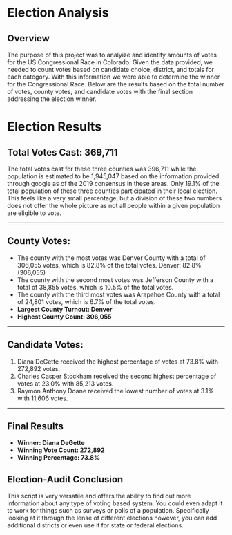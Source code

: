 # Election Analysis 
## Overview
 The purpose of this project was to analyize and identify amounts of votes for the US Congressional Race in Colorado. Given the data provided, we needed to count votes based on candidate choice, district, and totals for each category. With this information we were able to determine the winner for the Congressional Race. Below are the results based on the total number of votes, county votes, and candidate votes with the final section addressing the election winner.
# Election Results
**Total Votes Cast: 369,711**
--
The total votes cast for these three counties was 396,711 while the population is estimated to be 1,945,047 based on the information provided through google as of the 2019 consensus in these areas. Only 19.1% of the total population of these three counties participated in their local election. This feels like a very small percentage, but a division of these two numbers does not offer the whole picture as not all people within a given population are eligible to vote.

---
County Votes:
---
- The county with the most votes was Denver County with a total of 306,055 votes, which is 82.8% of the total votes. Denver: 82.8% (306,055)
- The county with the second most votes was Jefferson County with a total of 38,855 votes, which is 10.5% of the total votes. 
- The county with the third most votes was Arapahoe County with a total of 24,801 votes, which is 6.7% of the total votes.
- **Largest County Turnout: Denver**
- **Highest County Count: 306,055**
---
Candidate Votes:
---
1. Diana DeGette received the highest percentage of votes at 73.8% with 272,892 votes.
2. Charles Casper Stockham received the second highest percentage of votes at 23.0% with 85,213 votes.
3. Raymon Anthony Doane received the lowest number of votes at 3.1% with 11,606 votes.
-------------------------
## Final Results
- **Winner: Diana DeGette**
- **Winning Vote Count: 272,892**
- **Winning Percentage: 73.8%**

## Election-Audit Conclusion
This script is very versatile and offers the ability to find out more information about any type of voting based system. You could even adapt it to work for things such as surveys or polls of a population. Specifically looking at it through the lense of different elections however, you can add additional districts or even use it for state or federal elections.
